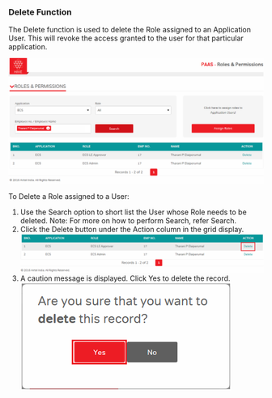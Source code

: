 ### Delete Function

The Delete function is used to delete the Role assigned to an Application User. This will revoke the access granted to the user for that particular application.

![Rp 28](/uploads/rp-28.png "Rp 28")

To Delete a Role assigned to a User:
1.	Use the Search option to short list the User whose Role needs to be deleted.
Note: For more on how to perform Search, refer Search.
2.	Click the Delete button under the Action column in the grid display.
![Rp 29](/uploads/rp-29.png "Rp 29")
3.	A caution message is displayed. Click Yes to delete the record.
![Rp 30](/uploads/rp-30.png "Rp 30")